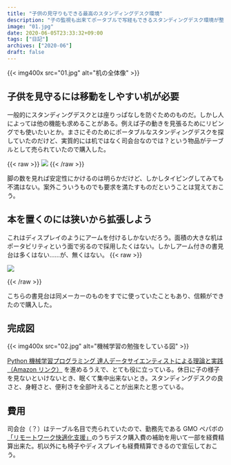 ```yaml
---
title: "子供の見守りもできる最高のスタンディングデスク環境"
description: "子の監視も出来てポータブルで写経もできるスタンディングデスク環境が整った"
image: "01.jpg"
date: 2020-06-05T23:33:32+09:00
tags: ["日記"]
archives: ["2020-06"]
draft: false
---
```


{{< img400x src="01.jpg" alt="机の全体像" >}}

## 子供を見守るには移動をしやすい机が必要

一般的にスタンディングデスクとは座りっぱなしを防ぐためのものだ。しかし人によっては他の機能も求めることがある。例えば子の動きを見張るためにリビングでも使いたいとか。まさにそのためにポータブルなスタンディングデスクを探していたのだけど、実質的には机ではなく司会台なのでは？という物品がテーブルとして売られていたので購入した。

{{< raw >}}
<a href="https://www.amazon.co.jp/%E3%80%90%E3%83%A1%E3%83%BC%E3%82%AB%E3%83%BC%E7%9B%B4%E9%80%81%E3%80%91TRUSCO-%E3%83%9F%E3%83%8B%E3%83%86%E3%83%BC%E3%83%96%E3%83%AB%E7%AB%8B%E3%81%A1%E4%BD%9C%E6%A5%AD%E7%94%A8%E3%83%8F%E3%82%A4%E3%82%BF%E3%82%A4%E3%83%97-500X350X740%EF%BD%9E1040-MT500H-8000-%E3%80%905054541%E3%80%91/dp/B002A5OCE8/ref=as_li_ss_il?ie=UTF8&linkCode=li2&tag=tbsmcd-22&linkId=5ab3e8c89401c7e80882d978bd6a5fa9&language=ja_JP" target="_blank"><img border="0" src="//ws-fe.amazon-adsystem.com/widgets/q?_encoding=UTF8&ASIN=B002A5OCE8&Format=_SL160_&ID=AsinImage&MarketPlace=JP&ServiceVersion=20070822&WS=1&tag=tbsmcd-22&language=ja_JP" ></a>
{{< /raw >}}

脚の数を見れば安定性にかけるのは明らかだけど、しかしタイピングしてみても不満はない。案外こういうものでも要求を満たすものだということは覚えておこう。

## 本を置くのには狭いから拡張しよう

これはディスプレイのようにアームを付けるしかないだろう。面積の大きな机はポータビリティという面で劣るので採用したくはない。しかしアーム付きの書見台は多くはない……が、無くはない。
{{< raw >}}

<a href="https://www.amazon.co.jp/gp/product/B013JXU3PG/ref=as_li_ss_il?ie=UTF8&psc=1&linkCode=li2&tag=tbsmcd-22&linkId=b9245af7e9f77a9afa424a0daa20be1f&language=ja_JP" target="_blank"><img border="0" src="//ws-fe.amazon-adsystem.com/widgets/q?_encoding=UTF8&ASIN=B013JXU3PG&Format=_SL160_&ID=AsinImage&MarketPlace=JP&ServiceVersion=20070822&WS=1&tag=tbsmcd-22&language=ja_JP" ></a>

{{< /raw >}}

こちらの書見台は同メーカーのものをすでに使っていたこともあり、信頼ができたので購入した。

## 完成図

{{< img400x src="02.jpg" alt="機械学習の勉強をしている図" >}}

[Python 機械学習プログラミング 達人データサイエンティストによる理論と実践 （Amazon リンク）](https://amzn.to/2AlOqeD) を進めるうえで、とても役に立っている。休日に子の様子を見ないといけないとき、眠くて集中出来ないとき。スタンディングデスクの良さと、身軽さと、便利さを全部叶えることが出来たと思っている。

## 費用

司会台（？）はテーブル名目で売られていたので、勤務先である GMO ペパボの[「リモートワーク快適化支援」](https://pepabo.com/news/press/202006011200)のうちデスク購入費の補助を用いて一部を経費精算出来た。机以外にも椅子やディスプレイも経費精算できるので宣伝しておこう。
